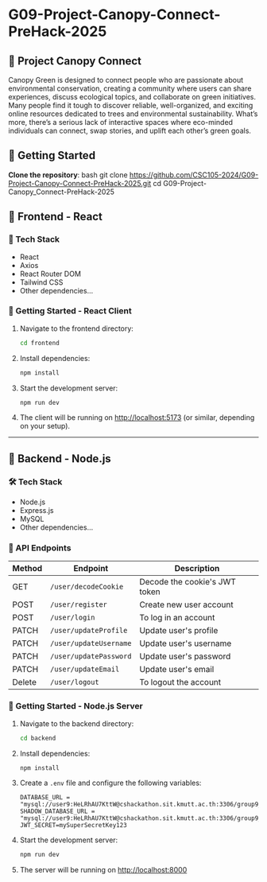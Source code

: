 # G09-Project-Canopy-Connect-PreHack-2025
## :pushpin: Project Canopy Connect

Canopy Green is designed to connect people who are passionate about environmental conservation, 
creating a community where users can share experiences, 
discuss ecological topics, and collaborate on green initiatives.
Many people find it tough to discover reliable, well-organized, and exciting online resources dedicated to trees and environmental sustainability. What’s more, there’s a serious lack of interactive spaces where eco-minded individuals can connect, swap stories, and uplift each other’s green goals.

## :rocket: Getting Started
**Clone the repository**: bash git clone https://github.com/CSC105-2024/G09-Project-Canopy-Connect-PreHack-2025.git cd G09-Project-Canopy_Connect-PreHack-2025

## :hammer: Frontend - React

### :wrench: Tech Stack

- React
- Axios
- React Router DOM
- Tailwind CSS
- Other dependencies...

### :rocket: Getting Started - React Client

1. Navigate to the frontend directory:
   ```bash
   cd frontend
   ```

2. Install dependencies:
   ```bash
   npm install
   ```

3. Start the development server:
   ```bash
   npm run dev
   ```

4. The client will be running on [http://localhost:5173](http://localhost:5173) (or similar, depending on your setup).

---

## :wrench: Backend - Node.js

### :hammer_and_wrench: Tech Stack

- Node.js
- Express.js
- MySQL 
- Other dependencies...

### :electric_plug: API Endpoints

| Method | Endpoint             | Description                         |
|--------|----------------------|-------------------------------------|
| GET   | `/user/decodeCookie`  | Decode the cookie's JWT token       |
| POST  | `/user/register`      |Create new user account              |
| POST  | `/user/login`         | To log in an account                |
| PATCH | `/user/updateProfile` | Update user's profile               |
| PATCH | `/user/updateUsername`| Update user's username              |
| PATCH | `/user/updatePassword`| Update user's password              |
| PATCH | `/user/updateEmail`   | Update user's email                 |
| Delete| `/user/logout`        | To logout the account               |


### :rocket: Getting Started - Node.js Server

1. Navigate to the backend directory:
   ```bash
   cd backend
   ```

2. Install dependencies:
   ```bash
   npm install
   ```

3. Create a `.env` file and configure the following variables:
   ```
   DATABASE_URL = "mysql://user9:HeLRhAU7KttW@cshackathon.sit.kmutt.ac.th:3306/group9_prehack"
   SHADOW_DATABASE_URL = "mysql://user9:HeLRhAU7KttW@cshackathon.sit.kmutt.ac.th:3306/group9_prehack_shadow"
   JWT_SECRET=mySuperSecretKey123
   ```

4. Start the development server:
   ```bash
   npm run dev
   ```

5. The server will be running on [http://localhost:8000](http://localhost:8000)
